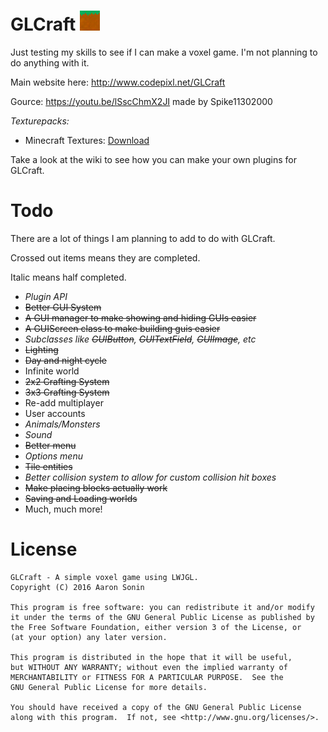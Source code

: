 # GLCraft ![](https://raw.githubusercontent.com/Codepixl/GLCraft/master/src/main/resources/textures/icons/icon32.png)
Just testing my skills to see if I can make a voxel game. I'm not planning to do anything with it.

Main website here: http://www.codepixl.net/GLCraft

Gource: https://youtu.be/lSscChmX2JI made by Spike11302000

*Texturepacks:*
* Minecraft Textures: [Download](http://codepixl.net/GLCraft/Minecraft.zip)

Take a look at the wiki to see how you can make your own plugins for GLCraft.

# Todo

There are a lot of things I am planning to add to do with GLCraft.

Crossed out items means they are completed.

Italic means half completed.

* *Plugin API*
* ~~Better GUI System~~
 * ~~A GUI manager to make showing and hiding GUIs easier~~
 * ~~A GUIScreen class to make building guis easier~~
  * *Subclasses like ~~GUIButton~~, ~~GUITextField~~, ~~GUIImage~~, etc*
* ~~Lighting~~
 * ~~Day and night cycle~~
* Infinite world
* ~~2x2 Crafting System~~
* ~~3x3 Crafting System~~
* Re-add multiplayer
* User accounts
* *Animals/Monsters*
* *Sound*
* ~~Better menu~~
* *Options menu*
* ~~Tile entities~~
* *Better collision system to allow for custom collision hit boxes*
* ~~Make placing blocks actually work~~
* ~~Saving and Loading worlds~~
* Much, much more!


# License
    GLCraft - A simple voxel game using LWJGL.
    Copyright (C) 2016 Aaron Sonin
    
    This program is free software: you can redistribute it and/or modify
    it under the terms of the GNU General Public License as published by
    the Free Software Foundation, either version 3 of the License, or
    (at your option) any later version.
    
    This program is distributed in the hope that it will be useful,
    but WITHOUT ANY WARRANTY; without even the implied warranty of
    MERCHANTABILITY or FITNESS FOR A PARTICULAR PURPOSE.  See the
    GNU General Public License for more details.
    
    You should have received a copy of the GNU General Public License
    along with this program.  If not, see <http://www.gnu.org/licenses/>.
